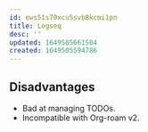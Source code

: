```yaml
---
id: ews51s70xcu5svb8kcmi1pn
title: Logseq
desc: ''
updated: 1649505661504
created: 1649505594786
---
```


## Disadvantages

* Bad at managing TODOs.
* Incompatible with Org-roam v2.
